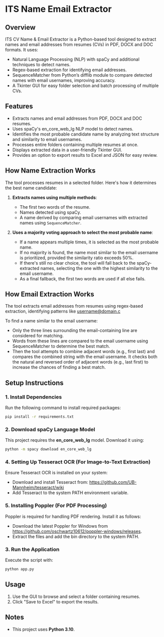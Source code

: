 # ITS Name Email Extractor

## Overview
ITS CV Name & Email Extractor is a Python-based tool designed to extract names and email addresses from resumes (CVs) in PDF, DOCX and DOC formats. It uses:
- Natural Language Processing (NLP) with spaCy and additional techniques to detect names.
- Regex-based extraction for identifying email addresses.
- SequenceMatcher from Python’s difflib module to compare detected names with email usernames, improving accuracy.
- A Tkinter GUI for easy folder selection and batch processing of multiple CVs.


## Features
- Extracts names and email addresses from PDF, DOCX and DOC resumes.
- Uses spaCy's en_core_web_lg NLP model to detect names.
- Identifies the most probable candidate name by analyzing text structure and similarity to email usernames.
- Processes entire folders containing multiple resumes at once.
- Displays extracted data in a user-friendly Tkinter GUI.
- Provides an option to export results to Excel and JSON for easy review.

## How Name Extraction Works
The tool processes resumes in a selected folder. Here's how it determines the best name candidate:

1. **Extracts names using multiple methods**:
   - The first two words of the resume.
   - Names detected using spaCy.
   - A name derived by comparing email usernames with extracted names using `SequenceMatcher`.

2. **Uses a majority voting approach to select the most probable name**:
   - If a name appears multiple times, it is selected as the most probable name.
   - If no majority is found, the name most similar to the email username is prioritized, provided the similarity ratio exceeds 50%.
   - If there's still no clear choice, the tool will fall back to the spaCy-extracted names, selecting the one with the highest similarity to the email username.
   - As a final fallback, the first two words are used if all else fails.

## How Email Extraction Works
The tool extracts email addresses from resumes using regex-based extraction, identifying patterns like username@domain.c

To find a name similar to the email username:
   - Only the three lines surrounding the email-containing line are considered for matching.
   - Words from these lines are compared to the email username using SequenceMatcher to determine the best match.
   - Then the tool attempts to combine adjacent words (e.g., first last) and compares the combined string with the email username.
It checks both the natural and reversed order of adjacent words (e.g., last first) to increase the chances of finding a best match.


## Setup Instructions

### 1. Install Dependencies
Run the following command to install required packages:

```sh
pip install -r requirements.txt
```

### 2. Download spaCy Language Model
This project requires the **en_core_web_lg** model. Download it using:

```sh
python -m spacy download en_core_web_lg
```

### 4. Setting Up Tesseract OCR (For Image-to-Text Extraction)

Ensure Tesseract OCR is installed on your system:

- Download and install Tesseract from: https://github.com/UB-Mannheim/tesseract/wiki
- Add Tesseract to the system PATH environment variable.

### 5. Installing Poppler (For PDF Processing)

Poppler is required for handling PDF rendering. Install it as follows:

- Download the latest Poppler for Windows from https://github.com/oschwartz10612/poppler-windows/releases.
- Extract the files and add the bin directory to the system PATH.


### 3. Run the Application
Execute the script with:

```sh
python app.py
```

## Usage

1. Use the GUI to browse and select a folder containing resumes.
2. Click "Save to Excel" to export the results.

## Notes
- This project uses **Python 3.10**.
